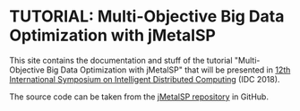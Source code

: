 # TUTORIAL: Multi-Objective Big Data Optimization with jMetalSP

This site contains the documentation and stuff of the tutorial "Multi-Objective Big Data Optimization with jMetalSP" that will be presented in [12th International Symposium on Intelligent Distributed Computing](http://idc2018.jrlab.science/JMETALSP.php) (IDC 2018).

The source code can be taken from the [jMetalSP repository](https://github.com/jMetal/jMetalSP) in GitHub.
